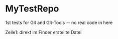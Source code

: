 # MyTestRepo
1st tests for Git and Git-Tools -- no real code in here

Zeile1: direkt im Finder erstellte Datei
